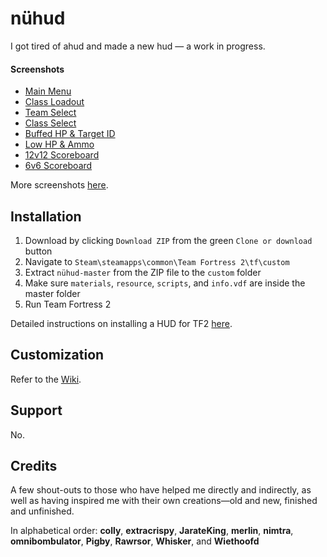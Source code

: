 # nühud

I got tired of ahud and made a new hud — a work in progress.

#### Screenshots

* [Main Menu](https://i.imgur.com/EC498nV.jpg)
* [Class Loadout](http://i.imgur.com/0LvYQXV.jpg)
* [Team Select](http://i.imgur.com/6gx0HhB.jpg)
* [Class Select](http://i.imgur.com/PGCUrlK.jpg)
* [Buffed HP & Target ID](http://i.imgur.com/W1UVUfW.jpg)
* [Low HP & Ammo](http://i.imgur.com/WKVcFMe.jpg)
* [12v12 Scoreboard](http://i.imgur.com/d5XO08M.jpg)
* [6v6 Scoreboard](http://i.imgur.com/YFbc4JJ.jpg)

More screenshots [here](http://imgur.com/a/QjJSX).

## Installation

1. Download by clicking `Download ZIP` from the green `Clone or download` button
2. Navigate to  `Steam\steamapps\common\Team Fortress 2\tf\custom`
3. Extract `nühud-master` from the ZIP file to the `custom` folder
4. Make sure `materials`, `resource`, `scripts`, and `info.vdf` are inside the master folder
5. Run Team Fortress 2

Detailed instructions on installing a HUD for TF2 [here](http://huds.tf/forum/showthread.php?tid=2).

## Customization

Refer to the [Wiki](https://github.com/n0kk/nuhud/wiki/Customization).

## Support
No.

## Credits
A few shout-outs to those who have helped me directly and indirectly, as well as having inspired me with their own creations—old and new, finished and unfinished.

In alphabetical order: **colly**, **extracrispy**, **JarateKing**, **merlin**, **nimtra**, **omnibombulator**, **Pigby**, **Rawrsor**, **Whisker**, and **Wiethoofd**
